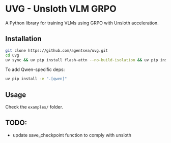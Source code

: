 # UVG - Unsloth VLM GRPO

A Python library for training VLMs using GRPO with Unsloth acceleration.

## Installation

```bash
git clone https://github.com/agentsea/uvg.git
cd uvg
uv sync && uv pip install flash-attn --no-build-isolation && uv pip install -e .
```

To add Qwen-specific deps:

```bash
uv pip install -e ".[qwen]"
```

## Usage

Check the `examples/` folder.


## TODO:

- update save_checkpoint function to comply with unsloth
